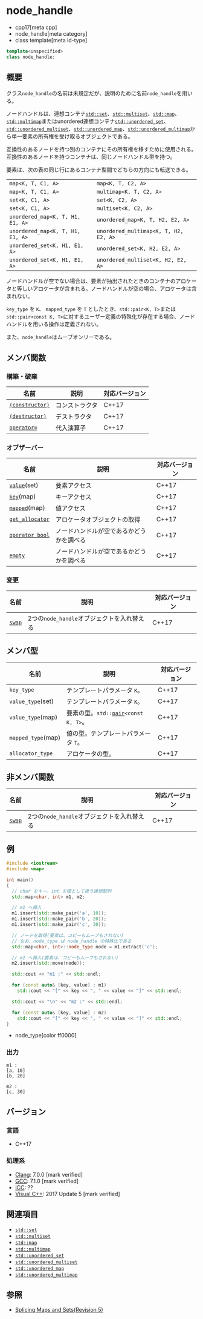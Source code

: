 # node_handle
* cpp17[meta cpp]
* node_handle[meta category]
* class template[meta id-type]


```cpp
template<unspecified>
class node_handle;
```

## 概要
クラス`node_handle`の名前は未規定だが、説明のために名前`node_handle`を用いる。

ノードハンドルは、連想コンテナ[`std::set`](/reference/set/set.md)、[`std::multiset`](/reference/set/multiset.md)、[`std::map`](/reference/map/map.md)、[`std::multimap`](/reference/map/multimap.md)またはunordered連想コンテナ[`std::unordered_set`](/reference/unordered_set/unordered_set.md)、[`std::unordered_multiset`](/reference/unordered_set/unordered_multiset.md)、[`std::unordered_map`](/reference/unordered_map/unordered_map.md)、[`std::unordered_multimap`](/reference/unordered_map/unordered_multimap.md)から単一要素の所有権を受け取るオブジェクトである。

互換性のあるノードを持つ別のコンテナにその所有権を移すために使用される。
互換性のあるノードを持つコンテナは、同じノードハンドル型を持つ。

要素は、次の表の同じ行にあるコンテナ型間でどちらの方向にも転送できる。

|  |  |
|-----------------|----------------|
| `map<K, T, C1, A>` | `map<K, T, C2, A>` |
| `map<K, T, C1, A>` | `multimap<K, T, C2, A>` |
| `set<K, C1, A>` | `set<K, C2, A>` |
| `set<K, C1, A>` | `multiset<K, C2, A>` |
| `unordered_map<K, T, H1, E1, A>` | `unordered_map<K, T, H2, E2, A>` |
| `unordered_map<K, T, H1, E1, A>` | `unordered_multimap<K, T, H2, E2, A>` |
| `unordered_set<K, H1, E1, A>` | `unordered_set<K, H2, E2, A>` |
| `unordered_set<K, H1, E1, A>` | `unordered_multiset<K, H2, E2, A>` |

ノードハンドルが空でない場合は、要素が抽出されたときのコンテナのアロケータと等しいアロケータが含まれる。ノードハンドルが空の場合、アロケータは含まれない。

`key_type` を `K`、 `mapped_type` を `T` としたとき、`std::pair<K, T>`または`std::pair<const K, T>`に対するユーザー定義の特殊化が存在する場合、ノードハンドルを用いる操作は定義されない。

また、`node_handle`はムーブオンリーである。


## メンバ関数
### 構築・破棄

| 名前            | 説明           | 対応バージョン |
|-----------------|----------------|----------------|
| [`(constructor)`](node_handle/op_constructor.md) | コンストラクタ | C++17 |
| [`(destructor)`](node_handle/op_destructor.md)  | デストラクタ   | C++17 |
| [`operator=`](node_handle/op_assign.md)     | 代入演算子     | C++17 |

### オブザーバー

| 名前 | 説明 | 対応バージョン |
|----------------------------------------------|------------------------------|-------|
| [`value`](node_handle/value.md)(set) | 要素アクセス | C++17 |
| [`key`](node_handle/key.md)(map) | キーアクセス | C++17 |
| [`mapped`](node_handle/mapped.md)(map) | 値アクセス | C++17 |
| [`get_allocator`](node_handle/get_allocator.md) | アロケータオブジェクトの取得 | C++17 |
| [`operator bool`](node_handle/op_bool.md) | ノードハンドルが空であるかどうかを調べる | C++17 |
| [`empty`](node_handle/empty.md) | ノードハンドルが空であるかどうかを調べる | C++17 |


### 変更

| 名前 | 説明 | 対応バージョン |
|----------------------------------------------|------------------------------|-------|
| [`swap`](node_handle/swap.md) | 2つの`node_handle`オブジェクトを入れ替える | C++17 |


## メンバ型

| 名前            | 説明           | 対応バージョン |
|-----------------|----------------|----------------|
| `key_type` | テンプレートパラメータ `K`。 | C++17 |
| `value_type`(set) | テンプレートパラメータ `K`。 | C++17 |
| `value_type`(map) | 要素の型。`std::`[`pair`](/reference/utility/pair.md)`<const K, T>`。 | C++17 |
| `mapped_type`(map) | 値の型。テンプレートパラメータ `T`。 | C++17 |
| `allocator_type` | アロケータの型。 | C++17 |

## 非メンバ関数

| 名前            | 説明           | 対応バージョン |
|-----------------|----------------|----------------|
| [`swap`](node_handle/swap_free.md) | 2つの`node_handle`オブジェクトを入れ替える | C++17 |

## 例
```cpp example
#include <iostream>
#include <map>

int main()
{
  // char をキー、int を値として扱う連想配列
  std::map<char, int> m1, m2;

  // m1 へ挿入
  m1.insert(std::make_pair('a', 10));
  m1.insert(std::make_pair('b', 20));
  m1.insert(std::make_pair('c', 30));

  // ノードを取得(要素は、コピーもムーブもされない)
  // なお、node_type は node_handle の特殊化である
  std::map<char, int>::node_type node = m1.extract('c');

  // m2 へ挿入(要素は、コピーもムーブもされない)
  m2.insert(std::move(node));

  std::cout << "m1 :" << std::endl;

  for (const auto& [key, value] : m1)
    std::cout << "[" << key << ", " << value << "]" << std::endl;

  std::cout << "\n" << "m2 :" << std::endl;

  for (const auto& [key, value] : m2)
    std::cout << "[" << key << ", " << value << "]" << std::endl;
}
```
* node_type[color ff0000]


### 出力
```
m1 :
[a, 10]
[b, 20]

m2 :
[c, 30]
```


## バージョン
### 言語
- C++17

### 処理系
- [Clang](/implementation.md#clang): 7.0.0 [mark verified]
- [GCC](/implementation.md#gcc): 7.1.0 [mark verified]
- [ICC](/implementation.md#icc): ??
- [Visual C++](/implementation.md#visual_cpp): 2017 Update 5 [mark verified]


## 関連項目
- [`std::set`](/reference/set/set.md)
- [`std::multiset`](/reference/set/multiset.md)
- [`std::map`](/reference/map/map.md)
- [`std::multimap`](/reference/map/multimap.md)
- [`std::unordered_set`](/reference/unordered_set/unordered_set.md)
- [`std::unordered_multiset`](/reference/unordered_set/unordered_multiset.md)
- [`std::unordered_map`](/reference/unordered_map/unordered_map.md)
- [`std::unordered_multimap`](/reference/unordered_map/unordered_multimap.md)

## 参照
- [Splicing Maps and Sets(Revision 5)](http://www.open-std.org/jtc1/sc22/wg21/docs/papers/2016/p0083r3.pdf)

